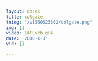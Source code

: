 ```yaml
---
layout: cases
title: colgate
tnimg: "/v1560523662/colgate.png"
img: []
video: I4FLvcb_gH4
date: '2010-1-3'
vid: []

---
```

